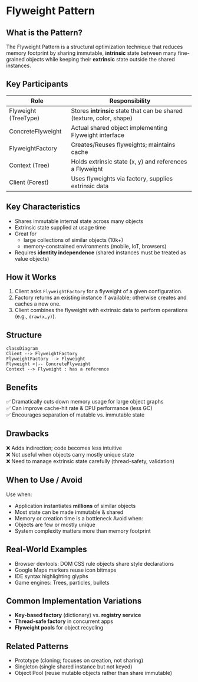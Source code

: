 # Flyweight Pattern

## What is the Pattern?
The Flyweight Pattern is a structural optimization technique that reduces memory footprint by sharing immutable, **intrinsic** state between many fine-grained objects while keeping their **extrinsic** state outside the shared instances.

## Key Participants
| Role | Responsibility |
|------|----------------|
| Flyweight (TreeType) | Stores **intrinsic** state that can be shared (texture, color, shape) |
| ConcreteFlyweight | Actual shared object implementing Flyweight interface |
| FlyweightFactory | Creates/Reuses flyweights; maintains cache |
| Context (Tree) | Holds extrinsic state (x, y) and references a Flyweight |
| Client (Forest) | Uses flyweights via factory, supplies extrinsic data |

## Key Characteristics
- Shares immutable internal state across many objects
- Extrinsic state supplied at usage time
- Great for 
  * large collections of similar objects (10k+)
  * memory-constrained environments (mobile, IoT, browsers)
- Requires **identity independence** (shared instances must be treated as value objects)

## How it Works
1. Client asks `FlyweightFactory` for a flyweight of a given configuration.
2. Factory returns an existing instance if available; otherwise creates and caches a new one.
3. Client combines the flyweight with extrinsic data to perform operations (e.g., `draw(x,y)`).

## Structure
```
classDiagram
Client --> FlyweightFactory
FlyweightFactory --> Flyweight
Flyweight <|-- ConcreteFlyweight
Context --> Flyweight : has a reference
```

## Benefits
✅ Dramatically cuts down memory usage for large object graphs  
✅ Can improve cache-hit rate & CPU performance (less GC)  
✅ Encourages separation of mutable vs. immutable state

## Drawbacks
❌ Adds indirection; code becomes less intuitive  
❌ Not useful when objects carry mostly unique state  
❌ Need to manage extrinsic state carefully (thread-safety, validation)

## When to Use / Avoid
Use when:
- Application instantiates **millions** of similar objects
- Most state can be made immutable & shared
- Memory or creation time is a bottleneck
Avoid when:
- Objects are few or mostly unique
- System complexity matters more than memory footprint

## Real-World Examples
- Browser devtools: DOM CSS rule objects share style declarations  
- Google Maps markers reuse icon bitmaps  
- IDE syntax highlighting glyphs  
- Game engines: Trees, particles, bullets

## Common Implementation Variations
- **Key‐based factory** (dictionary) vs. **registry service**  
- **Thread-safe factory** in concurrent apps  
- **Flyweight pools** for object recycling

## Related Patterns
- Prototype (cloning; focuses on creation, not sharing)  
- Singleton (single shared instance but not keyed)  
- Object Pool (reuse mutable objects rather than share immutable) 